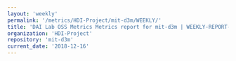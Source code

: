 ```yaml
---
layout: 'weekly'
permalink: '/metrics/HDI-Project/mit-d3m/WEEKLY/'
title: 'DAI Lab OSS Metrics Metrics report for mit-d3m | WEEKLY-REPORT-2018-12-16'
organization: 'HDI-Project'
repository: 'mit-d3m'
current_date: '2018-12-16'
---
```


